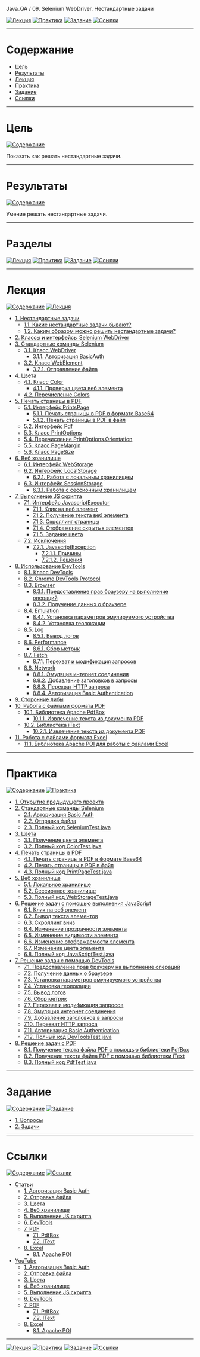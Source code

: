 Java_QA / 09. Selenium WebDriver. Нестандартные задачи

[![Лекция](https://img.shields.io/badge/-Лекция-ee99ff)](1.%20Лекция.md)
[![Практика](https://img.shields.io/badge/-Практика-aaffaa)](2.%20Практика.md)
[![Задание](https://img.shields.io/badge/-Задание-99ffee)](3.%20Задание.md)
[![Ссылки](https://img.shields.io/badge/-Ссылки-ffee99)](4.%20Ссылки.md)

***

# Содержание

* [Цель](#цель)
* [Результаты](#результаты)
* [Лекция](#лекция)
* [Практика](#практика)
* [Задание](#задание)
* [Ссылки](#ссылки)

***

# Цель

[![Содержание](https://img.shields.io/badge/-Содержание-1177ff)](#содержание)

Показать как решать нестандартные задачи.

***

# Результаты

[![Содержание](https://img.shields.io/badge/-Содержание-1177ff)](#содержание)

Умение решать нестандартные задачи.

***

# Разделы

[![Лекция](https://img.shields.io/badge/-Лекция-ee99ff)](1.%20Лекция.md)
[![Практика](https://img.shields.io/badge/-Практика-aaffaa)](2.%20Практика.md)
[![Задание](https://img.shields.io/badge/-Задание-99ffee)](3.%20Задание.md)
[![Ссылки](https://img.shields.io/badge/-Ссылки-ffee99)](4.%20Ссылки.md)

***

# Лекция

[![Содержание](https://img.shields.io/badge/-Содержание-1177ff)](#содержание)
[![Лекция](https://img.shields.io/badge/-Лекция-ee99ff)](1.%20Лекция.md)

* [1. Нестандартные задачи](1.%20Лекция.md#1-нестандартные-задачи)
    * [1.1. Какие нестандартные задачи бывают?](1.%20Лекция.md#11-какие-нестандартные-задачи-бывают)
    * [1.2. Каким образом можно решить нестандартные задачи?](1.%20Лекция.md#12-каким-образом-можно-решить-нестандартные-задачи)
* [2. Классы и интерфейсы Selenium WebDriver](1.%20Лекция.md#2-Классы-и-интерфейсы-Selenium-WebDriver)
* [3. Стандартные команды Selenium](1.%20Лекция.md#3-стандартные-команды-selenium)
    * [3.1. Класс WebDriver](1.%20Лекция.md#31-класс-webdriver)
        * [3.1.1. Авторизация BasicAuth](1.%20Лекция.md#311-авторизация-basicauth)
    * [3.2. Класс WebElement](1.%20Лекция.md#32-класс-webelement)
        * [3.2.1. Отправление файла](1.%20Лекция.md#321-отправление-файла)
* [4. Цвета](1.%20Лекция.md#4-цвета)
    * [4.1. Класс Color](1.%20Лекция.md#41-класс-color)
        * [4.1.1. Проверка цвета веб элемента](1.%20Лекция.md#411-проверка-цвета-веб-элемента)
    * [4.2. Перечисление Colors](1.%20Лекция.md#42-перечисление-colors)
* [5. Печать страницы в PDF](1.%20Лекция.md#5-печать-страницы-в-pdf)
    * [5.1. Интерфейс PrintsPage](1.%20Лекция.md#51-интерфейс-printspage)
        * [5.1.1. Печать страницы в PDF в формате Base64](1.%20Лекция.md#511-печать-страницы-в-pdf-в-формате-base64)
        * [5.1.2. Печать страницы в PDF в файл](1.%20Лекция.md#512-печать-страницы-в-pdf-в-файл)
    * [5.2. Интерфейс Pdf](1.%20Лекция.md#52-интерфейс-pdf)
    * [5.3. Класс PrintOptions](1.%20Лекция.md#53-класс-printoptions)
    * [5.4. Перечисление PrintOptions.Orientation](1.%20Лекция.md#54-перечисление-printoptionsorientation)
    * [5.5. Класс PageMargin](1.%20Лекция.md#55-класс-pagemargin)
    * [5.6. Класс PageSize](1.%20Лекция.md#56-класс-pagesize)
* [6. Веб хранилище](1.%20Лекция.md#6-веб-хранилище)
    * [6.1. Интерфейс WebStorage](1.%20Лекция.md#61-интерфейс-webstorage)
    * [6.2. Интерфейс LocalStorage](1.%20Лекция.md#62-интерфейс-localstorage)
        * [6.2.1. Работа с локальным хранилищем](1.%20Лекция.md#621-работа-с-локальным-хранилищем)
    * [6.3. Интерфейс SessionStorage](1.%20Лекция.md#63-интерфейс-sessionstorage)
        * [6.3.1. Работа с сессионным хранилищем](1.%20Лекция.md#631-работа-с-сессионным-хранилищем)
* [7. Выполнение JS скрипта](1.%20Лекция.md#7-выполнение-js-скрипта)
    * [7.1. Интерфейс JavascriptExecutor](1.%20Лекция.md#71-интерфейс-javascriptexecutor)
        * [7.1.1. Клик на веб элемент](1.%20Лекция.md#711-клик-на-веб-элемент)
        * [7.1.2. Получение текста веб элемента](1.%20Лекция.md#712-получение-текста-веб-элемента)
        * [7.1.3. Скроллинг страницы](1.%20Лекция.md#713-скроллинг-страницы)
        * [7.1.4. Отображение скрытых элементов](1.%20Лекция.md#714-отображение-скрытых-элементов)
        * [7.1.5. Задание цвета](1.%20Лекция.md#715-задание-цвета)
    * [7.2. Исключения](1.%20Лекция.md#72-исключения)
        * [7.2.1. JavascriptException](1.%20Лекция.md#721-javascriptexception)
            * [7.2.1.1. Причины](1.%20Лекция.md#7211-причины)
            * [7.2.1.2. Решения](1.%20Лекция.md#7212-решения)
* [8. Использование DevTools](1.%20Лекция.md#8-использование-devtools)
    * [8.1. Класс DevTools](1.%20Лекция.md#81-класс-devtools)
    * [8.2. Chrome DevTools Protocol](1.%20Лекция.md#82-chrome-devtools-protocol)
    * [8.3. Browser](1.%20Лекция.md#83-browser)
        * [8.3.1. Предоставление прав браузеру на выполнение операций](1.%20Лекция.md#831-предоставление-прав-браузеру-на-выполнение-операций)
        * [8.3.2. Получение данных о браузере](1.%20Лекция.md#832-получение-данных-о-браузере)
    * [8.4. Emulation](1.%20Лекция.md#84-emulation)
        * [8.4.1. Установка параметров эмулируемого устройства](1.%20Лекция.md#841-установка-параметров-эмулируемого-устройства)
        * [8.4.2. Установка геолокации](1.%20Лекция.md#842-установка-геолокации)
    * [8.5. Log](1.%20Лекция.md#85-log)
        * [8.5.1. Вывод логов](1.%20Лекция.md#851-вывод-логов)
    * [8.6. Performance](1.%20Лекция.md#86-performance)
        * [8.6.1. Сбор метрик](1.%20Лекция.md#861-сбор-метрик)
    * [8.7. Fetch](1.%20Лекция.md#87-fetch)
        * [8.7.1. Перехват и модификация запросов](1.%20Лекция.md#871-перехват-и-модификация-запросов)
    * [8.8. Network](1.%20Лекция.md#88-network)
        * [8.8.1. Эмуляция интернет соединения](1.%20Лекция.md#881-эмуляция-интернет-соединения)
        * [8.8.2. Добавление заголовков в запросы](1.%20Лекция.md#882-добавление-заголовков-в-запросы)
        * [8.8.3. Перехват HTTP запроса](1.%20Лекция.md#883-перехват-http-запроса)
        * [8.8.4. Авторизация Basic Authentication](1.%20Лекция.md#884-авторизация-basic-authentication)
* [9. Сторонние либы](1.%20Лекция.md#9-сторонние-либы)
* [10. Работа с файлами формата PDF](1.%20Лекция.md#10-работа-с-файлами-формата-pdf)
    * [10.1. Библиотека Apache PdfBox](1.%20Лекция.md#101-библиотека-apache-pdfbox)
        * [10.1.1. Извлечение текста из документа PDF](1.%20Лекция.md#1011-извлечение-текста-из-документа-pdf)
    * [10.2. Библиотека iText](1.%20Лекция.md#102-библиотека-itext)
        * [10.2.1. Извлечение текста из документа PDF](1.%20Лекция.md#1021-извлечение-текста-из-документа-pdf)
* [11. Работа с файлами формата Excel](1.%20Лекция.md#11-работа-с-файлами-формата-excel)
    * [11.1. Библиотека Apache POI для работы с файлами Excel](1.%20Лекция.md#111-библиотека-apache-poi-для-работы-с-файлами-excel)

***

# Практика

[![Содержание](https://img.shields.io/badge/-Содержание-1177ff)](#содержание)
[![Практика](https://img.shields.io/badge/-Практика-aaffaa)](2.%20Практика.md)

* [1. Открытие предыдущего проекта](2.%20Практика.md#1-открытие-предыдущего-проекта)
* [2. Стандартные команды Selenium](2.%20Практика.md#2-стандартные-команды-selenium)
    * [2.1. Авторизация Basic Auth](2.%20Практика.md#21-авторизация-basic-auth)
    * [2.2. Отправка файла](2.%20Практика.md#22-отправка-файла)
    * [2.3. Полный код SeleniumTest.java](2.%20Практика.md#23-полный-код-seleniumtestjava)
* [3. Цвета](2.%20Практика.md#3-цвета)
    * [3.1. Получение цвета элемента](2.%20Практика.md#31-получение-цвета-элемента)
    * [3.2. Полный код ColorTest.java](2.%20Практика.md#32-полный-код-colortestjava)
* [4. Печать страницы в PDF](2.%20Практика.md#4-печать-страницы-в-pdf)
    * [4.1. Печать страницы в PDF в формате Base64](2.%20Практика.md#41-печать-страницы-в-pdf-в-формате-base64)
    * [4.2. Печать страницы в PDF в файл](2.%20Практика.md#42-печать-страницы-в-pdf-в-файл)
    * [4.3. Полный код PrintPageTest.java](2.%20Практика.md#43-полный-код-printpagetestjava)
* [5. Веб хранилище](2.%20Практика.md#5-веб-хранилище)
    * [5.1. Локальное хранилище](2.%20Практика.md#51-локальное-хранилище)
    * [5.2. Сессионное хранилище](2.%20Практика.md#52-сессионное-хранилище)
    * [5.3. Полный код WebStorageTest.java](2.%20Практика.md#53-полный-код-webstoragetestjava)
* [6. Решение задач с помощью выполнения JavaScript](2.%20Практика.md#6-решение-задач-с-помощью-выполнения-javascript)
    * [6.1. Клик на веб элемент](2.%20Практика.md#61-клик-на-веб-элемент)
    * [6.2. Вывод текста элементов](2.%20Практика.md#62-вывод-текста-элементов)
    * [6.3. Скроллинг вниз](2.%20Практика.md#63-скроллинг-вниз)
    * [6.4. Изменение прозрачности элемента](2.%20Практика.md#64-изменение-прозрачности-элемента)
    * [6.5. Изменение видимости элемента](2.%20Практика.md#65-изменение-видимости-элемента)
    * [6.6. Изменение отображаемости элемента](2.%20Практика.md#66-изменение-отображаемости-элемента)
    * [6.7. Изменение цвета элемента](2.%20Практика.md#67-изменение-цвета-элемента)
    * [6.8. Полный код JavaScriptTest.java](2.%20Практика.md#68-полный-код-javascripttestjava)
* [7. Решение задач с помощью DevTools](2.%20Практика.md#7-решение-задач-с-помощью-devtools)
    * [7.1. Предоставление прав браузеру на выполнение операций](2.%20Практика.md#71-предоставление-прав-браузеру-на-выполнение-операций)
    * [7.2. Получение данных о браузере](2.%20Практика.md#72-получение-данных-о-браузере)
    * [7.3. Установка параметров эмулируемого устройства](2.%20Практика.md#73-установка-параметров-эмулируемого-устройства)
    * [7.4. Установка геолокации](2.%20Практика.md#74-установка-геолокации)
    * [7.5. Вывод логов](2.%20Практика.md#75-вывод-логов)
    * [7.6. Сбор метрик](2.%20Практика.md#76-сбор-метрик)
    * [7.7. Перехват и модификация запросов](2.%20Практика.md#77-перехват-и-модификация-запросов)
    * [7.8. Эмуляция интернет соединения](2.%20Практика.md#78-эмуляция-интернет-соединения)
    * [7.9. Добавление заголовков в запросы](2.%20Практика.md#79-добавление-заголовков-в-запросы)
    * [7.10. Перехват HTTP запроса](2.%20Практика.md#710-перехват-http-запроса)
    * [7.11. Авторизация Basic Authentication](2.%20Практика.md#711-авторизация-basic-authentication)
    * [7.12. Полный код DevToolsTest.java](2.%20Практика.md#712-полный-код-devtoolstestjava)
* [8. Решение задач с PDF](2.%20Практика.md#8-решение-задач-с-pdf)
    * [8.1. Получение текста файла PDF с помощью библиотеки PdfBox](2.%20Практика.md#81-получение-текста-файла-pdf-с-помощью-библиотеки-pdfbox)
    * [8.2. Получение текста файла PDF с помощью библиотеки iText](2.%20Практика.md#82-получение-текста-файла-pdf-с-помощью-библиотеки-itext)
    * [8.3. Полный код PdfTest.java](2.%20Практика.md#83-полный-код-pdftestjava)

***

# Задание

[![Содержание](https://img.shields.io/badge/-Содержание-1177ff)](#содержание)
[![Задание](https://img.shields.io/badge/-Задание-99ffee)](3.%20Задание.md)

* [1. Вопросы](3.%20Задание.md#1-вопросы)
* [2. Задачи](3.%20Задание.md#2-задачи)

***

# Ссылки

[![Содержание](https://img.shields.io/badge/-Содержание-1177ff)](#содержание)
[![Ссылки](https://img.shields.io/badge/-Ссылки-ffee99)](4.%20Ссылки.md)

* [Статьи](4.%20Ссылки.md#статьи)
    * [1. Авторизация Basic Auth](4.%20Ссылки.md#1-авторизация-basic-auth)
    * [2. Отправка файла](4.%20Ссылки.md#2-отправка-файла)
    * [3. Цвета](4.%20Ссылки.md#3-цвета)
    * [4. Веб хранилище](4.%20Ссылки.md#4-веб-хранилище)
    * [5. Выполнение JS скрипта](4.%20Ссылки.md#5-выполнение-js-скрипта)
    * [6. DevTools](4.%20Ссылки.md#6-devtools)
    * [7. PDF](4.%20Ссылки.md#7-pdf)
        * [7.1. PdfBox](4.%20Ссылки.md#71-pdfbox)
        * [7.2. IText](4.%20Ссылки.md#72-itext)
    * [8. Excel](4.%20Ссылки.md#8-excel)
        * [8.1. Apache POI](4.%20Ссылки.md#81-apache-poi)
* [YouTube](4.%20Ссылки.md#youtube)
    * [1. Авторизация Basic Auth](4.%20Ссылки.md#1-авторизация-basic-auth-1)
    * [2. Отправка файла](4.%20Ссылки.md#2-отправка-файла-1)
    * [3. Цвета](4.%20Ссылки.md#3-цвета-1)
    * [4. Веб хранилище](4.%20Ссылки.md#4-веб-хранилище-1)
    * [5. Выполнение JS скрипта](4.%20Ссылки.md#5-выполнение-js-скрипта-1)
    * [6. DevTools](4.%20Ссылки.md#6-devtools-1)
    * [7. PDF](4.%20Ссылки.md#7-pdf-1)
        * [7.1. PdfBox](4.%20Ссылки.md#71-pdfbox-1)
        * [7.2. IText](4.%20Ссылки.md#72-itext-1)
    * [8. Excel](4.%20Ссылки.md#8-excel-1)
        * [8.1. Apache POI](4.%20Ссылки.md#81-apache-poi-1)

***

[![Лекция](https://img.shields.io/badge/-Лекция-ee99ff)](1.%20Лекция.md)
[![Практика](https://img.shields.io/badge/-Практика-aaffaa)](2.%20Практика.md)
[![Задание](https://img.shields.io/badge/-Задание-99ffee)](3.%20Задание.md)
[![Ссылки](https://img.shields.io/badge/-Ссылки-ffee99)](4.%20Ссылки.md)